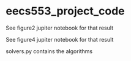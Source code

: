 # eecs553_project_code

See figure2 jupiter notebook for that result

See figure4 jupiter notebook for that result

solvers.py contains the algorithms
